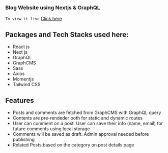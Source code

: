 ### Blog Website using Nextjs & GraphQL

`To view it live` [Click here](https://cactus-blog.vercel.app/)

## Packages and Tech Stacks used here:

- React js
- Next js
- GraphQL
- GraphCMS
- Sass
- Axios
- Momentjs
- Tailwind CSS

## Features

- Posts and comments are fetched from GraphCMS with GraphQL query
- Contents are pre-rendeder both for static and dynamic routes
- User can comment on a post. User can save their info (name, email) for future comments using local storage
- Comments will be saved as draft. Admin approval needed before publishing
- Related Posts based on the category on post details page
